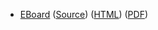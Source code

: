 * [EBoard](../eboards/eboard.12.html)
  ([Source](../eboards/eboard.12.md))
  ([HTML](../eboards/eboard.12.html))
  ([PDF](../eboards/eboard.12.pdf))
